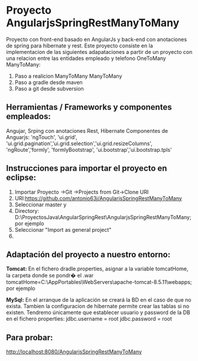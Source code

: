 # Proyecto AngularjsSpringRestManyToMany
Proyecto con front-end basado en AngularJs y back-end con anotaciones de spring para hibernate y rest.
Este proyecto consiste en la implementacion de las siguientes adapataciones a partir de un proyecto con una relacion
entre las entidades empleado y telefono OneToMany ManyToMany:
1. Paso a realicion ManyToMany ManyToMany
2. Paso a gradle desde maven
3. Paso a git desde subversion

Herramientas / Frameworks y componentes empleados:
--------------------------------------------------
Angujar, Srping con anotaciones Rest, Hibernate
Componentes de Anguarjs:
'ngTouch', 'ui.grid', 'ui.grid.pagination','ui.grid.selection','ui.grid.resizeColumns', 'ngRoute','formly', 'formlyBootstrap', 'ui.bootstrap','ui.bootstrap.tpls'

Instrucciones para importar el proyecto en eclipse:
---------------------------------------------------
1. Importar Proyecto ->Git ->Projects from Git->Clone URI
2. URI:https://github.com/antonio63j/AngularjsSpringRestManyToMany
3. Seleccionar master y <Next>
4. Directory: D:\ProyectosJava\AngularSpringRest\AngularjsSpringRestManyToMany; por ejemplo
5. Seleccionar "Import as general project"
6. <Finish>

Adaptación del proyecto a nuestro entorno:
------------------------------------------
**Tomcat:**
En el fichero dradle.properties, asignar a la variable tomcatHome, la carpeta donde se pondr� el .war
  tomcatHome=C:\\AppPortables\\WebServers\\apache-tomcat-8.5.11\\webapps; por ejemplo

**MySql:**
En el arranque de la aplicación se creará la BD en el caso de que no exista. Tambien la configuracion de hibernate
permite crear las tablas si no existen. Tendremo únicamente que establecer usuario y password de la DB en el fichero properties:
jdbc.username = root
jdbc.password = root


Para probar:
------------
[http://localhost:8080/AngularjsSpringRestManyToMany](http://)


